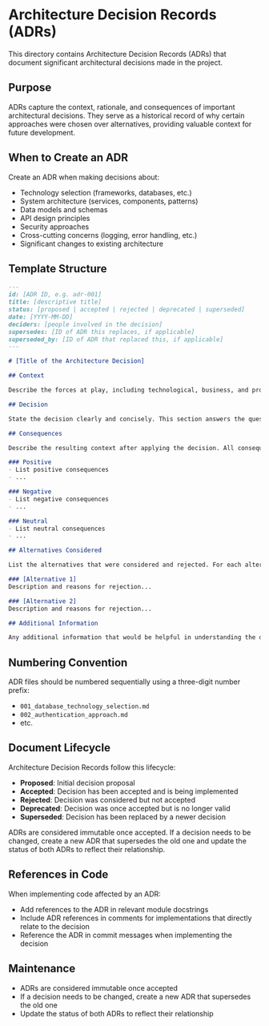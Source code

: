 # Architecture Decision Records (ADRs)

This directory contains Architecture Decision Records (ADRs) that document significant architectural decisions made in the project.

## Purpose

ADRs capture the context, rationale, and consequences of important architectural decisions. They serve as a historical record of why certain approaches were chosen over alternatives, providing valuable context for future development.

## When to Create an ADR

Create an ADR when making decisions about:
- Technology selection (frameworks, databases, etc.)
- System architecture (services, components, patterns)
- Data models and schemas
- API design principles
- Security approaches
- Cross-cutting concerns (logging, error handling, etc.)
- Significant changes to existing architecture

## Template Structure

```markdown
---
id: [ADR ID, e.g. adr-001]
title: [descriptive title]
status: [proposed | accepted | rejected | deprecated | superseded]
date: [YYYY-MM-DD]
deciders: [people involved in the decision]
supersedes: [ID of ADR this replaces, if applicable]
superseded_by: [ID of ADR that replaced this, if applicable]
---

# [Title of the Architecture Decision]

## Context

Describe the forces at play, including technological, business, and project constraints that influenced the decision. This section answers the question: "What is the environment in which this decision is being made?"

## Decision

State the decision clearly and concisely. This section answers the question: "What approach did we decide on?"

## Consequences

Describe the resulting context after applying the decision. All consequences should be listed, not just the positive ones. This section answers the question: "What happens after the decision is applied?"

### Positive
- List positive consequences
- ...

### Negative
- List negative consequences
- ...

### Neutral
- List neutral consequences
- ...

## Alternatives Considered

List the alternatives that were considered and rejected. For each alternative, explain why it wasn't chosen.

### [Alternative 1]
Description and reasons for rejection...

### [Alternative 2]
Description and reasons for rejection...

## Additional Information

Any additional information that would be helpful in understanding the decision, such as examples, diagrams, or related decisions.
```

## Numbering Convention

ADR files should be numbered sequentially using a three-digit number prefix:
- `001_database_technology_selection.md`
- `002_authentication_approach.md`
- etc.

## Document Lifecycle

Architecture Decision Records follow this lifecycle:

- **Proposed**: Initial decision proposal
- **Accepted**: Decision has been accepted and is being implemented
- **Rejected**: Decision was considered but not accepted
- **Deprecated**: Decision was once accepted but is no longer valid
- **Superseded**: Decision has been replaced by a newer decision

ADRs are considered immutable once accepted. If a decision needs to be changed, create a new ADR that supersedes the old one and update the status of both ADRs to reflect their relationship.

## References in Code

When implementing code affected by an ADR:
- Add references to the ADR in relevant module docstrings
- Include ADR references in comments for implementations that directly relate to the decision
- Reference the ADR in commit messages when implementing the decision

## Maintenance

- ADRs are considered immutable once accepted
- If a decision needs to be changed, create a new ADR that supersedes the old one
- Update the status of both ADRs to reflect their relationship
